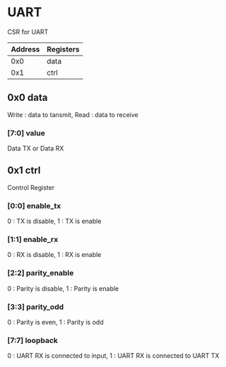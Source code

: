 # UART
CSR for UART

| Address | Registers |
|---------|-----------|
|0x0|data|
|0x1|ctrl|

## 0x0 data
Write : data to tansmit, Read : data to receive

### [7:0] value
Data TX or Data RX

## 0x1 ctrl
Control Register

### [0:0] enable_tx
0 : TX is disable, 1 : TX is enable

### [1:1] enable_rx
0 : RX is disable, 1 : RX is enable

### [2:2] parity_enable
0 : Parity is disable, 1 : Parity is enable

### [3:3] parity_odd
0 : Parity is even, 1 : Parity is odd

### [7:7] loopback
0 : UART RX is connected to input, 1 : UART RX is connected to UART TX

